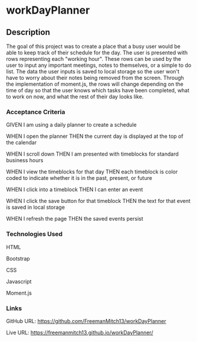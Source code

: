# workDayPlanner
## Description 
  The goal of this project was to create a place that a busy user would be able to keep track of their schedule for the day. The user is presented with rows representing each "working hour". These rows can be used by the user to input any important meetings, notes to themselves, or a simple to do list. The data the user inputs is saved to local storage so the user won't have to worry about their notes being removed from the screen. Through the implementation of moment.js, the rows will change depending on the time of day so that the user knows which tasks have been completed, what to work on now, and what the rest of their day looks like.
### Acceptance Criteria

GIVEN I am using a daily planner to create a schedule

WHEN I open the planner
THEN the current day is displayed at the top of the calendar

WHEN I scroll down
THEN I am presented with timeblocks for standard business hours

WHEN I view the timeblocks for that day
THEN each timeblock is color coded to indicate whether it is in the past, present, or future

WHEN I click into a timeblock
THEN I can enter an event

WHEN I click the save button for that timeblock
THEN the text for that event is saved in local storage

WHEN I refresh the page
THEN the saved events persist

### Technologies Used

HTML

Bootstrap

CSS

Javascript

Moment.js

### Links

GitHub URL: https://github.com/FreemanMitch13/workDayPlanner

Live URL: https://freemanmitch13.github.io/workDayPlanner/
